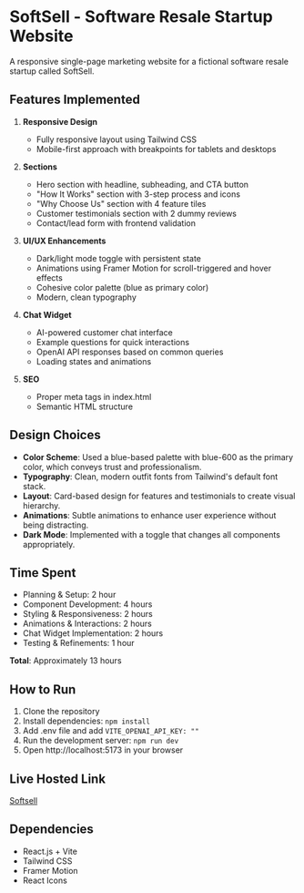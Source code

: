 # SoftSell - Software Resale Startup Website

A responsive single-page marketing website for a fictional software resale startup called SoftSell.

## Features Implemented

1. **Responsive Design**
   - Fully responsive layout using Tailwind CSS
   - Mobile-first approach with breakpoints for tablets and desktops

2. **Sections**
   - Hero section with headline, subheading, and CTA button
   - "How It Works" section with 3-step process and icons
   - "Why Choose Us" section with 4 feature tiles
   - Customer testimonials section with 2 dummy reviews
   - Contact/lead form with frontend validation

3. **UI/UX Enhancements**
   - Dark/light mode toggle with persistent state
   - Animations using Framer Motion for scroll-triggered and hover effects
   - Cohesive color palette (blue as primary color)
   - Modern, clean typography

4. **Chat Widget**
   - AI-powered customer chat interface
   - Example questions for quick interactions
   - OpenAI API responses based on common queries
   - Loading states and animations

5. **SEO**
   - Proper meta tags in index.html
   - Semantic HTML structure

## Design Choices

- **Color Scheme**: Used a blue-based palette with blue-600 as the primary color, which conveys trust and professionalism.
- **Typography**: Clean, modern outfit fonts from Tailwind's default font stack.
- **Layout**: Card-based design for features and testimonials to create visual hierarchy.
- **Animations**: Subtle animations to enhance user experience without being distracting.
- **Dark Mode**: Implemented with a toggle that changes all components appropriately.

## Time Spent

- Planning & Setup: 2 hour
- Component Development: 4 hours
- Styling & Responsiveness: 2 hours
- Animations & Interactions: 2 hours
- Chat Widget Implementation: 2 hours
- Testing & Refinements: 1 hour

**Total**: Approximately 13 hours

## How to Run

1. Clone the repository
2. Install dependencies: `npm install`
3. Add .env file and add `VITE_OPENAI_API_KEY: ""`
4. Run the development server: `npm run dev`
5. Open http://localhost:5173 in your browser

## Live Hosted Link
[Softsell](https://softsell-lemon.vercel.app/)

## Dependencies

- React.js + Vite
- Tailwind CSS
- Framer Motion
- React Icons 